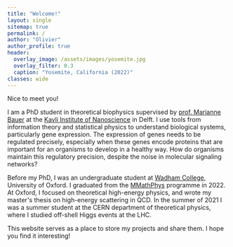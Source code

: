 ```yaml
---
title: "Welcome!"
layout: single
sitemap: true
permalink: /
author: "Olivier"
author_profile: true
header:
  overlay_image: /assets/images/yosemite.jpg
  overlay_filter: 0.3
  caption: "Yosemite, California (2022)"
classes: wide
---
```

Nice to meet you!

I am a PhD student in theoretical biophysics supervised by [prof. Marianne Bauer](https://sites.google.com/view/bauergroup/home) at the [Kavli Institute of Nanoscience](https://kavli.tudelft.nl) in Delft. I use tools from information theory and statistical physics to understand biological systems, particularly gene expression. The expression of genes needs to be regulated precisely, especially when these genes encode proteins that are important for an organisms to develop in a healthy way. How do organisms maintain this regulatory precision, despite the noise in molecular signaling networks?  

Before my PhD, I was an undergraduate student at [Wadham College](https://www.wadham.ox.ac.uk), University of Oxford. I graduated from the [MMathPhys](https://mmathphys.physics.ox.ac.uk) programme in 2022. At Oxford, I focused on theoretical high-energy physics, and wrote my master's thesis on high-energy scattering in QCD. In the summer of 2021 I was a summer student at the CERN department of theoretical physics, where I studied off-shell Higgs events at the LHC. 

This website serves as a place to store my projects and share them. I hope you find it interesting! 
